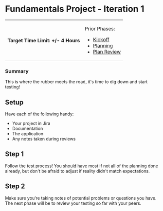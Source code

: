 # Fundamentals Project - Iteration 1

<table><tbody><tr><td markdown="1">

#### Target Time Limit: +/- 4 Hours

</td>
<td markdown="1">

Prior Phases:

- <a href="https://devmountain.github.io/qa_student_assignments/units/unit_1_fundamentals/1.07/project1.01.html" target="\_blank">Kickoff</a>
- <a href="https://devmountain.github.io/qa_student_assignments/units/unit_1_fundamentals/1.07/project1.02.html" target="\_blank">Planning</a>
- <a href="https://devmountain.github.io/qa_student_assignments/units/unit_1_fundamentals/1.07/project1.03.html" target="\_blank">Plan
  Review</a>

</td></tr></tbody></table>

### Summary

This is where the rubber meets the road, it's time to dig down and start
testing!

## Setup

Have each of the following handy:

- Your project in Jira
- Documentation
- The application
- Any notes taken during reviews

## Step 1

Follow the test process! You should have most if not all of the planning done
already, but don't be afraid to adjust if reality didn't match expectations.

## Step 2

Make sure you're taking notes of potential problems or questions you have. The
next phase will be to review your testing so far with your peers.
